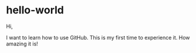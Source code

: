 # hello-world

Hi,

I want to learn how to use GitHub. This is my first time to experience it. How amazing it is!
